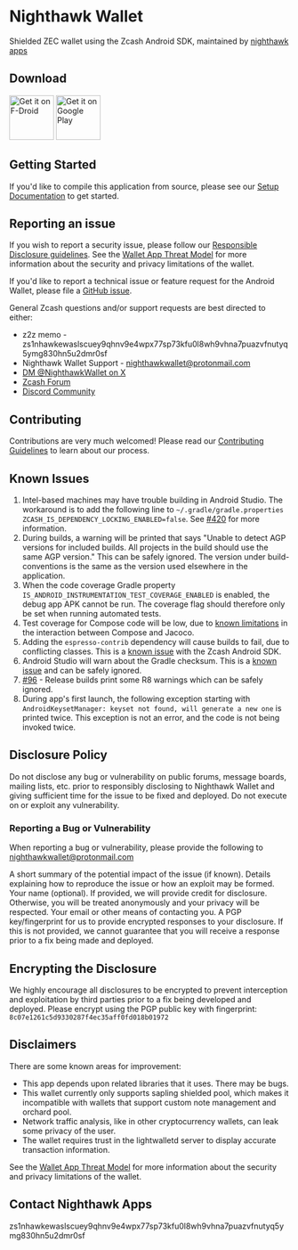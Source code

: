 # Nighthawk Wallet
Shielded ZEC wallet using the Zcash Android SDK, maintained by [nighthawk apps](https://nighthawkapps.com)

## Download

[<img src="https://fdroid.gitlab.io/artwork/badge/get-it-on.png"
     alt="Get it on F-Droid"
     height="80">](https://f-droid.org/packages/com.nighthawkapps.wallet.android/)
[<img src="https://play.google.com/intl/en_us/badges/images/generic/en-play-badge.png"
     alt="Get it on Google Play"
     height="80">](https://play.google.com/store/apps/details?id=com.nighthawkapps.wallet.android)

## Getting Started
If you'd like to compile this application from source, please see our [Setup Documentation](docs/Setup.md) to get started.

## Reporting an issue
If you wish to report a security issue, please follow our [Responsible Disclosure guidelines](https://github.com/zcash/ZcashLightClientKit/blob/master/responsible_disclosure.md).  See the [Wallet App Threat Model](https://zcash.readthedocs.io/en/latest/rtd_pages/wallet_threat_model.html) for more information about the security and privacy limitations of the wallet.

If you'd like to report a technical issue or feature request for the Android Wallet, please file a [GitHub issue](https://github.com/nighthawk-apps/nighthawk-android-wallet/issues/new/choose).

General Zcash questions and/or support requests are best directed to either:
 * z2z memo - zs1nhawkewaslscuey9qhnv9e4wpx77sp73kfu0l8wh9vhna7puazvfnutyq5ymg830hn5u2dmr0sf
 * Nighthawk Wallet Support - nighthawkwallet@protonmail.com
 * [DM @NighthawkWallet on X](https://x.com/nighthawkwallet)
 * [Zcash Forum](https://forum.zcashcommunity.com/)
 * [Discord Community](https://discord.io/zcash-community)

## Contributing
Contributions are very much welcomed!  Please read our [Contributing Guidelines](docs/CONTRIBUTING.md) to learn about our process.

## Known Issues
1. Intel-based machines may have trouble building in Android Studio.  The workaround is to add the following line to `~/.gradle/gradle.properties` `ZCASH_IS_DEPENDENCY_LOCKING_ENABLED=false`.  See [#420](https://github.com/zcash/secant-android-wallet/issues/420) for more information.
2. During builds, a warning will be printed that says "Unable to detect AGP versions for included builds. All projects in the build should use the same AGP version."  This can be safely ignored.  The version under build-conventions is the same as the version used elsewhere in the application.
3. When the code coverage Gradle property `IS_ANDROID_INSTRUMENTATION_TEST_COVERAGE_ENABLED` is enabled, the debug app APK cannot be run.  The coverage flag should therefore only be set when running automated tests.
4. Test coverage for Compose code will be low, due to [known limitations](https://github.com/jacoco/jacoco/issues/1208) in the interaction between Compose and Jacoco.
5. Adding the `espresso-contrib` dependency will cause builds to fail, due to conflicting classes.  This is a [known issue](https://github.com/zcash/zcash-android-wallet-sdk/issues/306) with the Zcash Android SDK.
6. Android Studio will warn about the Gradle checksum.  This is a [known issue](https://github.com/gradle/gradle/issues/9361) and can be safely ignored.
7. [#96](https://github.com/zcash/secant-android-wallet/issues/96) - Release builds print some R8 warnings which can be safely ignored.
8. During app's first launch, the following exception starting with `AndroidKeysetManager: keyset not found, will generate a new one` is printed twice.  This exception is not an error, and the code is not being invoked twice.
 
## Disclosure Policy
Do not disclose any bug or vulnerability on public forums, message boards, mailing lists, etc. prior to responsibly disclosing to Nighthawk Wallet and giving sufficient time for the issue to be fixed and deployed. Do not execute on or exploit any vulnerability.

### Reporting a Bug or Vulnerability
When reporting a bug or vulnerability, please provide the following to nighthawkwallet@protonmail.com

A short summary of the potential impact of the issue (if known).
Details explaining how to reproduce the issue or how an exploit may be formed.
Your name (optional). If provided, we will provide credit for disclosure. Otherwise, you will be treated anonymously and your privacy will be respected.
Your email or other means of contacting you.
A PGP key/fingerprint for us to provide encrypted responses to your disclosure. If this is not provided, we cannot guarantee that you will receive a response prior to a fix being made and deployed.

## Encrypting the Disclosure
We highly encourage all disclosures to be encrypted to prevent interception and exploitation by third parties prior to a fix being developed and deployed.  Please encrypt using the PGP public key with fingerprint: `8c07e1261c5d9330287f4ec35aff0fd018b01972`

## Disclaimers
There are some known areas for improvement:

- This app depends upon related libraries that it uses. There may be bugs.
- This wallet currently only supports sapling shielded pool, which makes it incompatible with wallets that support custom note management and orchard pool. 
- Network traffic analysis, like in other cryptocurrency wallets, can leak some privacy of the user.
- The wallet requires trust in the lightwalletd server to display accurate transaction information. 

See the [Wallet App Threat Model](https://zcash.readthedocs.io/en/latest/rtd_pages/wallet_threat_model.html)
for more information about the security and privacy limitations of the wallet.

## Contact Nighthawk Apps
zs1nhawkewaslscuey9qhnv9e4wpx77sp73kfu0l8wh9vhna7puazvfnutyq5ymg830hn5u2dmr0sf
